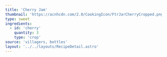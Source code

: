```yaml
---
title: 'Cherry Jam'
thumbnail: 'https://acnhcdn.com/2.0/CookingIcon/FtrJarCherryCropped.png'
type: sweet
ingredients:
  - id: 'cherry'
    quantity: 3
    type: 'crop'
source: 'villagers, bottles'
layout: '../../layouts/RecipeDetail.astro'
---
```

